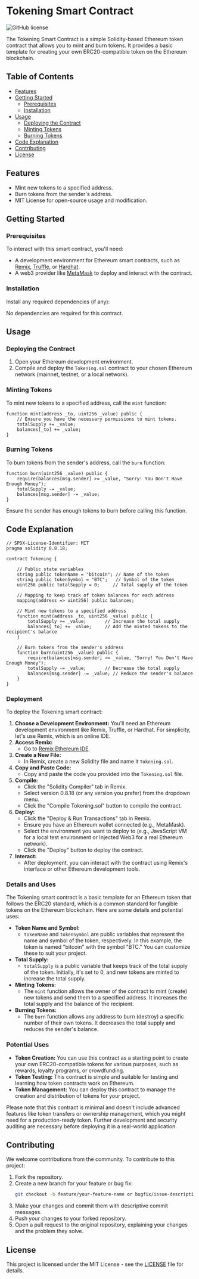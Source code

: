 # Tokening Smart Contract

![GitHub license](https://img.shields.io/badge/license-MIT-blue.svg)

The Tokening Smart Contract is a simple Solidity-based Ethereum token contract that allows you to mint and burn tokens. It provides a basic template for creating your own ERC20-compatible token on the Ethereum blockchain.

## Table of Contents

- [Features](#features)
- [Getting Started](#getting-started)
  - [Prerequisites](#prerequisites)
  - [Installation](#installation)
- [Usage](#usage)
  - [Deploying the Contract](#deploying-the-contract)
  - [Minting Tokens](#minting-tokens)
  - [Burning Tokens](#burning-tokens)
- [Code Explanation](#code-explanation)
- [Contributing](#contributing)
- [License](#license)

## Features

- Mint new tokens to a specified address.
- Burn tokens from the sender's address.
- MIT License for open-source usage and modification.

## Getting Started

### Prerequisites

To interact with this smart contract, you'll need:

- A development environment for Ethereum smart contracts, such as [Remix](https://remix.ethereum.org/), [Truffle](https://www.trufflesuite.com/), or [Hardhat](https://hardhat.org/).
- A web3 provider like [MetaMask](https://metamask.io/) to deploy and interact with the contract.

### Installation

Install any required dependencies (if any):

No dependencies are required for this contract.

## Usage

### Deploying the Contract

1. Open your Ethereum development environment.
2. Compile and deploy the `Tokening.sol` contract to your chosen Ethereum network (mainnet, testnet, or a local network).

### Minting Tokens

To mint new tokens to a specified address, call the `mint` function:

```solidity
function mint(address _to, uint256 _value) public {
    // Ensure you have the necessary permissions to mint tokens.
    totalSupply += _value;
    balances[_to] += _value;
}
```

### Burning Tokens

To burn tokens from the sender's address, call the `burn` function:

```solidity
function burn(uint256 _value) public {
    require(balances[msg.sender] >= _value, "Sorry! You Don't Have Enough Money");
    totalSupply -= _value;
    balances[msg.sender] -= _value;
}
```

Ensure the sender has enough tokens to burn before calling this function.

## Code Explanation

```solidity
// SPDX-License-Identifier: MIT
pragma solidity 0.8.18;

contract Tokening {

    // Public state variables
    string public tokenName = "bitcoin"; // Name of the token
    string public tokenSymbol = "BTC";   // Symbol of the token
    uint256 public totalSupply = 0;     // Total supply of the token

    // Mapping to keep track of token balances for each address
    mapping(address => uint256) public balances;

    // Mint new tokens to a specified address
    function mint(address _to, uint256 _value) public {
        totalSupply += _value;       // Increase the total supply
        balances[_to] += _value;     // Add the minted tokens to the recipient's balance
    }

    // Burn tokens from the sender's address
    function burn(uint256 _value) public {
        require(balances[msg.sender] >= _value, "Sorry! You Don't Have Enough Money");
        totalSupply -= _value;       // Decrease the total supply
        balances[msg.sender] -= _value; // Reduce the sender's balance
    }
}
```

### Deployment

To deploy the Tokening smart contract:

1. **Choose a Development Environment:** You'll need an Ethereum development environment like Remix, Truffle, or Hardhat. For simplicity, let's use Remix, which is an online IDE.
2. **Access Remix:**
   - Go to [Remix Ethereum IDE](https://remix.ethereum.org/).
3. **Create a New File:**
   - In Remix, create a new Solidity file and name it `Tokening.sol`.
4. **Copy and Paste Code:**
   - Copy and paste the code you provided into the `Tokening.sol` file.
5. **Compile:**
   - Click the "Solidity Compiler" tab in Remix.
   - Select version 0.8.18 (or any version you prefer) from the dropdown menu.
   - Click the "Compile Tokening.sol" button to compile the contract.
6. **Deploy:**
   - Click the "Deploy & Run Transactions" tab in Remix.
   - Ensure you have an Ethereum wallet connected (e.g., MetaMask).
   - Select the environment you want to deploy to (e.g., JavaScript VM for a local test environment or Injected Web3 for a real Ethereum network).
   - Click the "Deploy" button to deploy the contract.
7. **Interact:**
   - After deployment, you can interact with the contract using Remix's interface or other Ethereum development tools.

### Details and Uses

The Tokening smart contract is a basic template for an Ethereum token that follows the ERC20 standard, which is a common standard for fungible tokens on the Ethereum blockchain. Here are some details and potential uses:

- **Token Name and Symbol:**
  - `tokenName` and `tokenSymbol` are public variables that represent the name and symbol of the token, respectively. In this example, the token is named "bitcoin" with the symbol "BTC." You can customize these to suit your project.
- **Total Supply:**
  - `totalSupply` is a public variable that keeps track of the total supply of the token. Initially, it's set to 0, and new tokens are minted to increase the total supply.
- **Minting Tokens:**
  - The `mint` function allows the owner of the contract to mint (create) new tokens and send them to a specified address. It increases the total supply and the balance of the recipient.
- **Burning Tokens:**
  - The `burn` function allows any address to burn (destroy) a specific number of their own tokens. It decreases the total supply and reduces the sender's balance.

### Potential Uses

- **Token Creation:** You can use this contract as a starting point to create your own ERC20-compatible tokens for various purposes, such as rewards, loyalty programs, or crowdfunding.
- **Token Testing:** This contract is simple and suitable for testing and learning how token contracts work on Ethereum.
- **Token Management:** You can deploy this contract to manage the creation and distribution of tokens for your project.

Please note that this contract is minimal and doesn't include advanced features like token transfers or ownership management, which you might need for a production-ready token. Further development and security auditing are necessary before deploying it in a real-world application.

## Contributing

We welcome contributions from the community. To contribute to this project:

1. Fork the repository.
2. Create a new branch for your feature or bug fix:
   ```bash
   git checkout -b feature/your-feature-name or bugfix/issue-description
   ```
3. Make your changes and commit them with descriptive commit messages.
4. Push your changes to your forked repository.
5. Open a pull request to the original repository, explaining your changes and the problem they solve.

## License

This project is licensed under the MIT License - see the [LICENSE](LICENSE) file for details.

